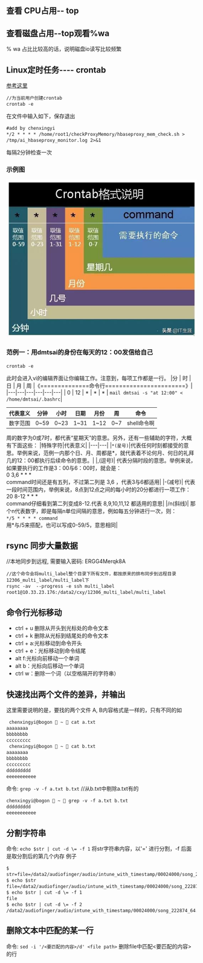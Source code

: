 ## 查看 CPU占用-- top



## 查看磁盘占用--top观看%wa

% wa 占比比较高的话，说明磁盘io读写比较频繁


## Linux定时任务---- crontab

[参考这里](https://www.cnblogs.com/mingforyou/p/3930636.html)
```
//为当前用户创建crontab
crontab -e   
```
在文件中输入如下，保存退出
``` 
#add by chenxingyi
*/2 * * * * /home/root1/checkProxyMemory/hbaseproxy_mem_check.sh > /tmp/ai_hbaseproxy_monitor.log 2>&1
```
每隔2分钟检查一次

### 示例图
![crontab_struct](images/crontab_struct.png)
### 范例一：用dmtsai的身份在每天的12：00发信给自己
`crontab -e`

此时会进入vi的编辑界面让你编辑工作。注意到，每项工作都是一行。
|分 |  时 |  日  | 月 | 周  |《==============命令行=======================》|
|---|---|---|---|---|---|
|  0  |  12 |  * | * |  * |  `mail dmtsai -s "at 12:00" < /home/dmtsai/.bashrc`|

|代表意义	|分钟	|小时|	日期|	月份|	周|	命令|
|---|---|---|---|---|---|---|
|数字范围	|0~59|0~23|	1~31|	1~12|	0~7|shell命令啊|
周的数字为0或7时，都代表“星期天”的意思。另外，还有一些辅助的字符，大概有下面这些：
|特殊字符|代表意义|
|---|---|
|`*(星号)`|代表任何时刻都接受的意思。举例来说，范例一内那个日、月、周都是*，就代表着不论何月、何日的礼拜几的12：00都执行后续命令的意思。|
|,(逗号)|	代表分隔时段的意思。举例来说，如果要执行的工作是3：00与6：00时，就会是：<br>0 3,6 * * * <br>command时间还是有五列，不过第二列是 3,6 ，代表3与6都适用|
|-(减号)|	代表一段时间范围内，举例来说，8点到12点之间的每小时的20分都进行一项工作：<br>20 8-12 * * * <br>command仔细看到第二列变成8-12.代表 8,9,10,11,12 都适用的意思|
|/n(斜线)|	 那个n代表数字，即是每隔n单位间隔的意思，例如每五分钟进行一次，则：<br>`*/5 * * * * command` <br>用*与/5来搭配，也可以写成0-59/5，意思相同|


## rsync 同步大量数据
//本地同步到远程, 需要输入密码: ERGG4Merqk8A
```
//这个命令会将multi_label整个目录下所有文件，都按原来的排布同步到远程目录12306_multi_label/multi_label下
rsync -av  --progress -e ssh multi_label  root1@10.33.23.176:/data2/cxy/12306_multi_label/multi_label
```


## 命令行光标移动
- ctrl + u 删除从开头到光标处的命令文本
- ctrl + k 删除从光标到结尾处的命令文本 
- ctrl + a:光标移动到命令开头
- ctrl + e：光标移动到命令结尾
- alt f:光标向前移动一个单词
- alt b：光标向后移动一个单词
- ctrl w：删除一个词（以空格隔开的字符串）



## 快速找出两个文件的差异，并输出
这里需要说明的是，要找的两个文件 A, B内容格式是一样的，只有不同的如
```
 chenxingyi@bogon  ~  cat a.txt
aaaaaaaa
bbbbbbbb
ccccccccc
 chenxingyi@bogon  ~  cat b.txt
aaaaaaaa
bbbbbbbb
ccccccccc
ddddddddd
eeeeeeeeeee
```

命令: `grep -v -f a.txt b.txt`  //从b.txt中剔除a.txt有的

```
chenxingyi@bogon  ~  grep -v -f a.txt b.txt
ddddddddd
eeeeeeeeeee
```


## 分割字符串
命令: `echo $str | cut -d \= -f 1`
将str字符串内容，以'=' 进行分割，-f 后面是取分割后的第几个内存
例子
```shell
$ str=file=/data2/audiofinger/audio/intune_with_timestamp/00024000/song_222874_64.mp4
$ echo $str
file=/data2/audiofinger/audio/intune_with_timestamp/00024000/song_222874_64.mp4
$ echo $str | cut -d \= -f 1
file
$ echo $str | cut -d \= -f 2
/data2/audiofinger/audio/intune_with_timestamp/00024000/song_222874_64.mp4
```

## 删除文本中匹配的某一行
命令: `sed -i '/<要匹配的内容>/d' <file path>`
删除file中匹配<要匹配的内容> 的行
















